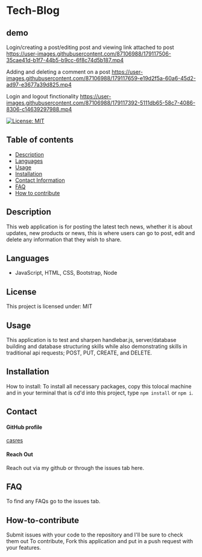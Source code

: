 
# **Tech-Blog**

## **demo**

Login/creating a post/editing post and viewing link attached to post
https://user-images.githubusercontent.com/87106988/179117506-35cae41d-b1f7-44b5-b9cc-6f8c74d5b187.mp4

Adding and deleting a comment on a post
https://user-images.githubusercontent.com/87106988/179117659-e19d2f5a-60a6-45d2-ad97-e3677a39d825.mp4

Login and logout finctionality
https://user-images.githubusercontent.com/87106988/179117392-5111db65-58c7-4086-8306-c14639297988.mp4

[![License: MIT](https://img.shields.io/badge/License-MIT-yellow.svg)](https://opensource.org/licenses/MIT)

## **Table of contents**
- [Description](#Description)
- [Languages](#Languages)
- [Usage](#Usage)
- [Installation](#Installation)
- [Contact Information](#Contact)
- [FAQ](#FAQ)
- [How to contribute](#How-to-contribute)

## **Description**
This web application is for posting the latest tech news, whether it is about updates, new products or news, this is where users can go to post, edit and delete any information that they wish to share. 

## **Languages**
-  JavaScript, HTML, CSS, Bootstrap, Node 


## **License**
This project is licensed under: MIT

## **Usage**
This application is to test and sharpen handlebar.js, server/database building and database structuring skills while also demonstrating skills in traditional api requests; POST, PUT, CREATE, and DELETE. 

## **Installation**

How to install: 
To install all necessary packages, copy this tolocal machine and in your terminal that is cd'd into this project, type ```npm install``` or ```npm i```.

## **Contact**

#### GitHub profile
[casres](https://github.com/casres)

#### Reach Out
Reach out via my github or through the issues tab here. 

## **FAQ**
To find any FAQs go to the issues tab. 




## **How-to-contribute**
Submit issues with your code to the repository and I'll be sure to check them out 
To contribute, Fork this application and put in a push request with your features. 
    
